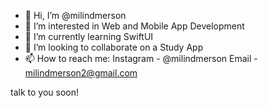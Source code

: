 - 👋 Hi, I’m @milindmerson
- 👀 I’m interested in Web and Mobile App Development
- 🌱 I’m currently learning SwiftUI
- 💞️ I’m looking to collaborate on a Study App
- 📫 How to reach me: Instagram - @milindmerson Email - milindmerson2@gmail.com

talk to you soon!
